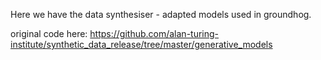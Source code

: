 Here we have the data synthesiser - adapted models used in groundhog.

original code here: https://github.com/alan-turing-institute/synthetic_data_release/tree/master/generative_models
